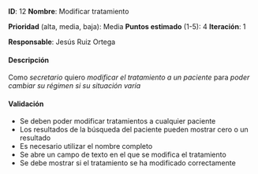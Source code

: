 **ID**: 12
**Nombre**: Modificar tratamiento

**Prioridad** (alta, media, baja): Media
**Puntos estimado** (1-5): 4
**Iteración**: 1

**Responsable**: Jesús Ruiz Ortega

#### Descripción

Como *secretario* quiero *modificar el tratamiento a un paciente* para *poder cambiar su régimen si su situación varía*
#### Validación

* Se deben poder modificar tratamientos a cualquier paciente
* Los resultados de la búsqueda del paciente pueden mostrar cero o un resultado
* Es necesario utilizar el nombre completo
* Se abre un campo de texto en el que se modifica el tratamiento
* Se debe mostrar si el tratamiento se ha modificado correctamente
